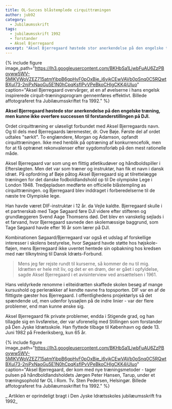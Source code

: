 ```yaml
---
title: OL-Succes blåstemplede cirquittræningen
author: jub92
category:
  - Jubilæumsskrift
tags:
  - jubilæumsskrift 1992
  - forstander
  - Aksel Bjerregaard
excerpt: "Aksel Bjerregaard høstede stor anerkendelse på den engelske træning, men kunne ikke overføre successen til forstanderstillingen på DJI."
---
```


{% include figure
    image_path="https://lh3.googleusercontent.com/BKHbSa1LjwbFuAU6ZzPBoyww5WV-5MlKVWoVZEZ715atmYibpB6gpHvF0pOxBje_i6vjkCEwVAVb0pSnq0C5RQwtBXul73-2njPxNaoGu5E1N0hCpqKsfIPvVPeBkoCHIgCKK4iUluo"
    caption="Aksel Bjerregaard overvårger, at en af øvelserne i hans engelsk inspirerede cirquit-træningsprogram gennemføres effektivt. Billede affotograferet fra Jubilæumsskriftet fra 1992." %}

**Aksel Bjerregaard høstede stor anerkendelse på den engelske træning, men kunne ikke overføre successen til forstanderstillingen på DJI.**

Ordet cirquittræning er uløseligt forbundet med Aksel Bjerregaards navn. Og til dels med Bjerregaards læremester, dr. Ove Bøje. Første del af ordet udtales "sørkit". To englændere, Morgan og Adamson, opfandt cirquittræningen. Ikke med henblik på optræning af konkurrencefolk, men for at få optrænet rekonvalenser efter sygdomsforløb på den mest rationelle måde.

Aksel Bjerregaard var som ung en flittig atletikudøver og håndboldspiller i Efterslægten. Men det var som træner og instruktør, han fik et navn i dansk idræt. På opfordring af Bøje påtog Aksel Bjerregaard sig at tilrettelægge træningen for det danske fodboldlandshold op til De olympiske Lege i London 1948. Tredjepladsen medførte en officielle blåstempling as cirquittræningen. og Bjerregaard blev inddraget i forberedelserne til de næste tre Olympiske lege.

Han havde været DIF-instruktør i 12 år. da Vejle kaldte. Bjerregaard skulle i et partnerskab med Tage Søgaard føre DJl videre efter stifteren og grundlæggeren Svend Aage Thomsens død. Det blev en vanskelig sejlads i et farvand, hvor Bjerregaard savnede den skolemæssige baggrund, som Tage Søgaard havde efter 16 år som lærer på DJI.

Kombinationen Søgaard/Bjerregaard var også et udslag af forskellige interesser i skolens bestyrelse, hvor Søgaard havde støtte hos højskole-fløjen, mens Bjerregaard ikke uventet hentede sin opbakning hos kredsen med nær tilknytning til Dansk Idræts-Forbund.

> Mens jeg før rejste rundt til kurserne, så kommer de nu til mig. Idrætten er hele mit liv, og det er en drøm, der er gået i opfyldelse, sagde Aksel Bjerregaard i et avisinterview ved ansættelsen i 1961.

Hans veldyrkede renomme i eliteidrætten skaffede skolen besøg af mange kursushold og perlerækker af kendte navne fra topsporten. DIF var en af de flittigste gæster hos Bjerregaard. I offentlighedens projektørlys så det spændende ud, men udenfor lyssøjlen på de indre linier - var der flere  problemer, end man kunne ønske sig.

Aksel Bjerregaard fik private problemer, endda i Stigende grad, og han tillagde sig en livsførelse, der var uforenelig med Stillingen som forstander på Den Jyske Idrætsskole. Han flyttede tilbage til København og døde 13. Juni 1982 på Frederiksberg, kun 65 år.

{% include figure
    image_path="https://lh3.googleusercontent.com/BKHbSa1LjwbFuAU6ZzPBoyww5WV-5MlKVWoVZEZ715atmYibpB6gpHvF0pOxBje_i6vjkCEwVAVb0pSnq0C5RQwtBXul73-2njPxNaoGu5E1N0hCpqKsfIPvVPeBkoCHIgCKK4iUluo"
    caption="Aksel Bjerregaard, der kom med nye træningsmetoder - tager pulsen på håndboldlandsholdets Jørgen Peter Hansen, Tarup, under et træningsophold før OL i Rom. Tv. Sten Pedersen, Helsingør. Billede affotograferet fra Jubilæumsskriftet fra 1992." %}

_ Artiklen er oprindeligt bragt i Den Jyske Idrætsskoles jubilæumsskrift fra 1992_
